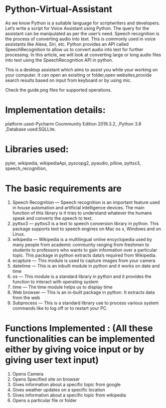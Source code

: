 # Python-Virtual-Assistant
As we know Python is a suitable language for scriptwriters and developers. Let’s 
write a script for Voice Assistant using Python. The query for the assistant can 
be manipulated as per the user’s need. 
Speech recognition is the process of converting audio into text. This is 
commonly used in voice assistants like Alexa, Siri, etc. Python provides an API 
called SpeechRecognition to allow us to convert audio into text for further 
processing. In this article, we will look at converting large or long audio files 
into text using the SpeechRecognition API in python.

This is a desktop assistant which aims to assist you while your working on your computer.
It can open an exisiting or folder,open websites,provide search results based on input from keyboard or by using mic.

Check the guide.png files for supported operations.
# Implementation details:
platform used-Pycharm Coommunity Edition 2019.3.2,
,Python 3.8
,Database used:SQLLite.
# Libraries used:
 pyler,
wikipedia,
wikipediaApi,
pyscopg2,
pyaudio,
pillow,
pyttsx3,
speech_recognition,

# The basic requirements are
1) Speech Recognition — Speech recognition is an important feature used in house automation 
and artificial intelligence devices. The main function of this library is it tries to understand 
whatever the humans speak and converts the speech to text.
2) pyttsx3 — pyttxs3 is a text to speech conversion library in python. This package supports 
text to speech engines on Mac os x, Windows and on Linux.
3) wikipedia — Wikipedia is a multilingual online encyclopedia used by many people from 
academic community ranging from freshmen to students to professors who wants to gain 
information over a particular topic. This package in python extracts data’s required from 
Wikipedia.
4) ecapture — This module is used to capture images from your camera
5) datetime — This is an inbuilt module in python and it works on date and time
6) os — This module is a standard library in python and it provides the function to interact with 
operating system
7) time — The time module helps us to display time
8) Web browser — This is an in-built package in python. It extracts data from the web
9) Subprocess — This is a standard library use to process various system commands like to log 
off or to restart your PC.

# Functions Implemented : (All these functionalities can be implemented either by giving voice input or by giving user text input)
1. Opens Camera
2. Opens Specified site on browser
3. Gives information about a specific topic from google
4. Gives weather updates on a specific location
5. Gives information about a specific topic from wikipedia
6. Opens a particular file or folder


